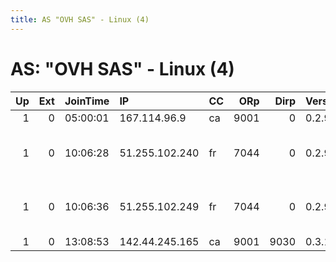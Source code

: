 ```yaml
---
title: AS "OVH SAS" - Linux (4)
---
```


# AS: "OVH SAS" - Linux (4)

|   Up |   Ext | JoinTime   | IP             | CC   |   ORp |   Dirp | Version   | Contact                      | Nickname   |   eFamMembers |
|-----:|------:|:-----------|:---------------|:-----|------:|-------:|:----------|:-----------------------------|:-----------|--------------:|
|    1 |     0 | 05:00:01   | 167.114.96.9   | ca   |  9001 |      0 | 0.2.9.11  | None                         | tmoe       |             1 |
|    1 |     0 | 10:06:28   | 51.255.102.240 | fr   |  7044 |      0 | 0.2.9.12  | thijn &lt;tor AT thijn dot o | Unnamed    |             2 |
|    1 |     0 | 10:06:36   | 51.255.102.249 | fr   |  7044 |      0 | 0.2.9.12  | thijn &lt;tor AT thijn dot o | Unnamed    |             2 |
|    1 |     0 | 13:08:53   | 142.44.245.165 | ca   |  9001 |   9030 | 0.3.1.7   | None                         | Unnamed    |             1 |

